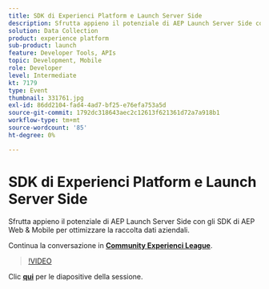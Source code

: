 ```yaml
---
title: SDK di Experienci Platform e Launch Server Side
description: Sfrutta appieno il potenziale di AEP Launch Server Side con gli SDK di AEP Web & Mobile per ottimizzare la raccolta dati aziendali. Questa sessione è stata distribuita come parte dell’evento Contenuto Adobe Developers Live.
solution: Data Collection
product: experience platform
sub-product: launch
feature: Developer Tools, APIs
topic: Development, Mobile
role: Developer
level: Intermediate
kt: 7179
type: Event
thumbnail: 331761.jpg
exl-id: 86dd2104-fad4-4ad7-bf25-e76efa753a5d
source-git-commit: 1792dc318643aec2c12613f621361d72a7a918b1
workflow-type: tm+mt
source-wordcount: '85'
ht-degree: 0%

---
```


# SDK di Experienci Platform e Launch Server Side

Sfrutta appieno il potenziale di AEP Launch Server Side con gli SDK di AEP Web &amp; Mobile per ottimizzare la raccolta dati aziendali.

Continua la conversazione in **[Community Experienci League](https://adobe.ly/36Yd3v6)**.

>[!VIDEO](https://video.tv.adobe.com/v/331761/?quality=12&learn=on&hidetitle=true)

Clic **[qui](/help/adobe-developers-live/assets/experience-platform-sdk-launch.pdf)** per le diapositive della sessione.
